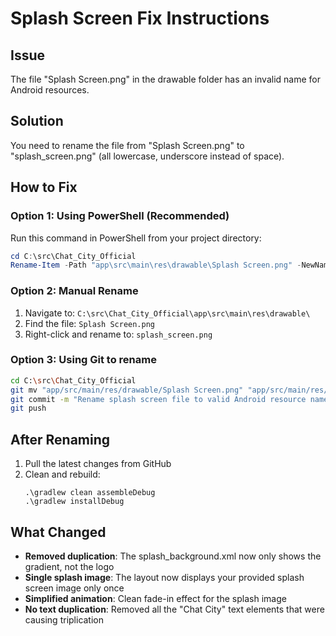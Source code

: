 # Splash Screen Fix Instructions

## Issue
The file "Splash Screen.png" in the drawable folder has an invalid name for Android resources.

## Solution
You need to rename the file from "Splash Screen.png" to "splash_screen.png" (all lowercase, underscore instead of space).

## How to Fix

### Option 1: Using PowerShell (Recommended)
Run this command in PowerShell from your project directory:

```powershell
cd C:\src\Chat_City_Official
Rename-Item -Path "app\src\main\res\drawable\Splash Screen.png" -NewName "splash_screen.png"
```

### Option 2: Manual Rename
1. Navigate to: `C:\src\Chat_City_Official\app\src\main\res\drawable\`
2. Find the file: `Splash Screen.png`
3. Right-click and rename to: `splash_screen.png`

### Option 3: Using Git to rename
```bash
cd C:\src\Chat_City_Official
git mv "app/src/main/res/drawable/Splash Screen.png" "app/src/main/res/drawable/splash_screen.png"
git commit -m "Rename splash screen file to valid Android resource name"
git push
```

## After Renaming
1. Pull the latest changes from GitHub
2. Clean and rebuild:
   ```
   .\gradlew clean assembleDebug
   .\gradlew installDebug
   ```

## What Changed
- **Removed duplication**: The splash_background.xml now only shows the gradient, not the logo
- **Single splash image**: The layout now displays your provided splash screen image only once
- **Simplified animation**: Clean fade-in effect for the splash image
- **No text duplication**: Removed all the "Chat City" text elements that were causing triplication
